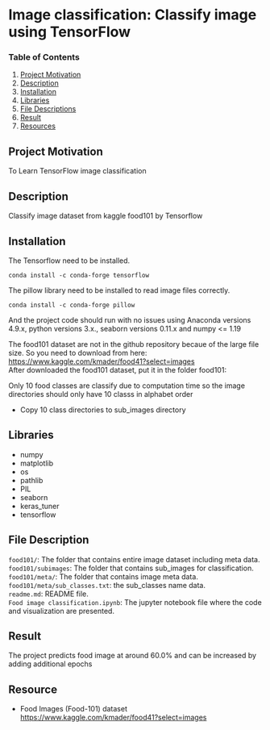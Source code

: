 # Image classification: Classify image using TensorFlow
### Table of Contents 
1. [Project Motivation](#Project-Motivation)
2. [Description](#Description)
3. [Installation](#Installation)
4. [Libraries](#Libraries)
5. [File Descriptions](#File-Descriptions)
6. [Result](#Result)
7. [Resources](#Resources)

## Project Motivation
To Learn TensorFlow image classification

## Description
Classify image dataset from kaggle food101 by Tensorflow 

## Installation

The Tensorflow need to be installed.

```conda install -c conda-forge tensorflow```

The pillow library need to be installed to read image files correctly.

```conda install -c conda-forge pillow``` 

And the project code should run with no issues using Anaconda versions 4.9.x, python versions 3.x., seaborn versions 0.11.x and numpy <= 1.19 </br>

The food101 dataset are not in the github repository becaue of the large file size. So you need to download from here:
https://www.kaggle.com/kmader/food41?select=images </br>
After downloaded the food101 dataset, put it in the folder food101: </br>

Only 10 food classes are classify due to computation time so the image directories should only have 10 classs in alphabet order </br>
- Copy 10 class directories to sub_images directory

## Libraries
* numpy
* matplotlib
* os
* pathlib
* PIL
* seaborn
* keras_tuner
* tensorflow

## File Description
```food101/```: The folder that contains entire image dataset including meta data. <br/>
```food101/subimages```: The folder that contains sub_images for classification. <br/>
```food101/meta/```: The folder that contains image meta data. <br/>
```food101/meta/sub_classes.txt```: the sub_classes name data. <br/>
```readme.md```: README file. <br/>
```Food image classification.ipynb```: The jupyter notebook file where the code and visualization are presented. <br/>

## Result

The project predicts food image at around 60.0% and can be increased by adding additional epochs <br/>

## Resource
* Food Images (Food-101) dataset <br/>
https://www.kaggle.com/kmader/food41?select=images
